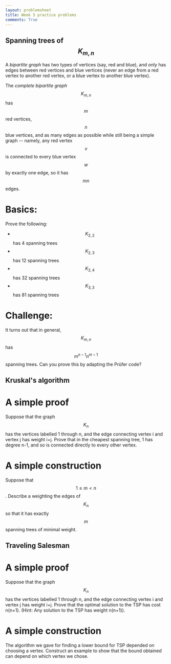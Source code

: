 ```yaml
---
layout: problemsheet
title: Week 5 practice problems
comments: True
---
```


Spanning trees of $$K_{m,n}$$
-----

A *bipartite graph* has two types of vertices (say, red and blue), and only has edges between red vertices and blue vertices (never an edge from a red vertex to another red vertex, or a blue vertex to another blue vertex).

The *complete bipartite graph* $$K_{m,n}$$ has $$m$$ red vertices, $$n$$ blue vertices, and as many edges as possible while still being a simple graph -- namely, any red vertex $$v$$ is connected to every blue vertex $$w$$ by exactly one edge, so it has $$mn$$ edges.

Basics:
=====

Prove the following:

- $$K_{2,2}$$ has 4 spanning trees
- $$K_{2,3}$$ has 12 spanning trees
- $$K_{2,4}$$ has 32 spanning trees
- $$K_{3,3}$$ has 81 spanning trees

Challenge:
=======

It turns out that in general, $$K_{m,n}$$ has $$m^{n-1} n^{m-1}$$ spanning trees.  Can you prove this by adapting the Prüfer code?

Kruskal's algorithm
-------------------

A simple proof
=======

Suppose that the graph $$K_n$$ has the vertices labelled 1 through n, and the edge connecting vertex i and vertex j has weight i+j.  Prove that in the cheapest spanning tree, 1 has degree n-1, and so is connected directly to every other vertex.

A simple construction
=====

Suppose that $$1\leq m< n$$.  Describe a weighting the edges of $$K_n$$ so that it has exactly $$m$$ spanning trees of minimal weight.


Traveling Salesman
-----------------

A simple proof
======

Suppose that the graph $$K_n$$ has the vertices labelled 1 through n, and the edge connecting vertex i and vertex j has weight i+j.  Prove that the optimal solution to the TSP has cost n(n+1).  (Hint: Any solution to the TSP has weight n(n+1)).


A simple construction
======

The algorithm we gave for finding a lower bound for TSP depended on choosing a vertex.  Construct an example to show that the bound obtained can depend on which vertex we chose.
